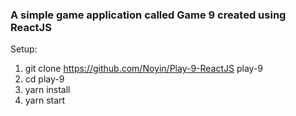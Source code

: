 ### A simple game application called Game 9 created using ReactJS

Setup:

1. git clone https://github.com/Noyin/Play-9-ReactJS play-9
2. cd play-9
3. yarn install
4. yarn start